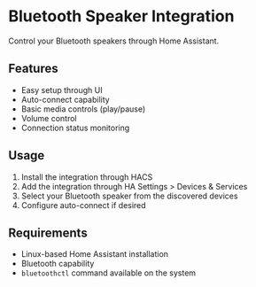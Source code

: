 # Bluetooth Speaker Integration

Control your Bluetooth speakers through Home Assistant.

## Features
- Easy setup through UI
- Auto-connect capability
- Basic media controls (play/pause)
- Volume control
- Connection status monitoring

## Usage
1. Install the integration through HACS
2. Add the integration through HA Settings > Devices & Services
3. Select your Bluetooth speaker from the discovered devices
4. Configure auto-connect if desired

## Requirements
- Linux-based Home Assistant installation
- Bluetooth capability
- `bluetoothctl` command available on the system
